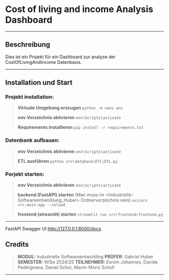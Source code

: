 # Cost of living and income Analysis Dashboard
---

## Beschreibung
Dies ist ein Projekt für ein Dashboard zur analyse der CostOfLivingAndIncome Datenbasis.

--- 
## Installation und Start
### Projekt installation:
> **Virtuale Umgebung erzeugen**
``` python -m venv env ```

> **env Verzeichnis aktivieren**
``` env\Scripts\activate ```

> **Requirements installieren**
``` pip install -r requirements.txt ```

### Datenbank aufbauen:
> **env Verzeichnis aktivieren**
``` env\Scripts\activate ```

> **ETL ausführen**
``` python src\database\ETL\ETL.py ```

### Porjekt starten:
> **env Verzeichnis aktivieren**
``` env\Scripts\activate ```

> **backend (FastAPI) starten** (Man muss im <Industrielle-Softwareentwicklung_Huber> Ordnerverzeichnis sein)
``` uvicorn src.main:app --reload ```

> **frontend (streamlit) starten**
``` streamlit run src\frontend\frontend.py ```

---

FastAPI Swagger UI
http://127.0.0.1:8000/docs


## Credits

> **MODUL:** 
Industrielle Softwareentwickling
> **PRÜFER:** 
Gabriel Huber
> **SEMESTER:**
WiSe 2024/25
> **TEILNEHMER:**
Esrom Johannes, Davide Pedergnana, Daniel Schor, Mavin-Moris Scholl

---

